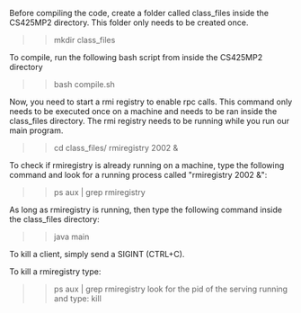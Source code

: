 Before compiling the code, create a folder called class_files inside the CS425MP2 directory. This folder only needs to be created once.
>> mkdir class_files

To compile, run the following bash script from inside the CS425MP2 directory
>> bash compile.sh

Now, you need to start a rmi registry to enable rpc calls. This command only needs to be executed once on a machine and needs to be ran inside the class_files directory. The rmi registry needs to be running while you run our main program.
>> cd class_files/
>> rmiregistry 2002 &

To check if rmiregistry is already running on a machine, type the following command and look for a running process called "rmiregistry 2002 &":
>> ps aux | grep rmiregistry

As long as rmiregistry is running, then type the following command inside the class_files directory:
>> java main

To kill a client, simply send a SIGINT (CTRL+C).

To kill a rmiregistry type:
>> ps aux | grep rmiregistry
look for the pid of the serving running and type:
>>kill <pid>

